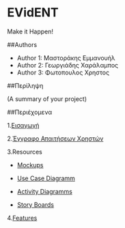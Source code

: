# EVidENT 
Make it Happen!

##Authors
- Author 1: Μαστοράκης Εμμανουήλ
- Author 2: Γεωργιάδης Χαράλαμπος
- Author 3: Φωτοπουλος Χρηστος

##Περίληψη

(A summary of your project)

##Περιέχομενα

1.[Εισαγωγή](https://github.com/emastora/Soft-Eng-Assignment/blob/master/Documentation/Intro.md)

2.[Έγγραφο Απαιτήσεων Χρηστών](https://github.com/emastora/Soft-Eng-Assignment/blob/master/Documentation/requirements.md)

3.Resources

  * [Mockups](https://github.com/emastora/Soft-Eng-Assignment/tree/master/Resources/Mockups)
  
  * [Use Case Diagramm](https://github.com/emastora/Soft-Eng-Assignment/tree/master/Resources/Use%20Case%20Diagram)
  
  * [Activity Diagramms](https://github.com/emastora/Soft-Eng-Assignment/tree/master/Resources/Activity%20Diagrams)
  
  * [Story Boards](https://github.com/emastora/Soft-Eng-Assignment/tree/master/Resources/Story%20Boards)
  
4.[Features](https://github.com/emastora/Soft-Eng-Assignment/tree/master/Requirements)





